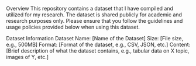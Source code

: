 Overview
This repository contains a dataset that I have compiled and utilized for my research. The dataset is shared publicly for academic and research purposes only. Please ensure that you follow the guidelines and usage policies provided below when using this dataset.

Dataset Information
Dataset Name: [Name of the Dataset]
Size: [File size, e.g., 500MB]
Format: [Format of the dataset, e.g., CSV, JSON, etc.]
Content: [Brief description of what the dataset contains, e.g., tabular data on X topic, images of Y, etc.]
